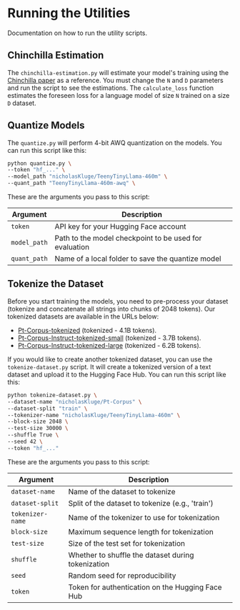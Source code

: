 # Running the Utilities

Documentation on how to run the utility scripts.

## Chinchilla Estimation

The `chinchilla-estimation.py` will estimate your model's training using the [Chinchilla paper](https://arxiv.org/abs/2203.15556) as a reference. You must change the `N` and `D` parameters and run the script to see the estimations. The `calculate_loss` function estimates the foreseen loss for a language model of size `N` trained on a size `D` dataset.

## Quantize Models

The `quantize.py` will perform 4-bit AWQ quantization on the models. You can run this script like this:

```bash
python quantize.py \
--token "hf_..." \
--model_path "nicholasKluge/TeenyTinyLlama-460m" \
--quant_path "TeenyTinyLlama-460m-awq" \
```

These are the arguments you pass to this script:

| Argument     | Description                                            |
|--------------|--------------------------------------------------------|
| `token`      | API key for your Hugging Face account                  |
| `model_path` | Path to the model checkpoint to be used for evaluation |
| `quant_path` | Name of a local folder to save the quantize model      |

## Tokenize the Dataset

Before you start training the models, you need to pre-process your dataset (tokenize and concatenate all strings into chunks of 2048 tokens). Our tokenized datasets are available in the URLs below:

- [Pt-Corpus-tokenized](https://huggingface.co/datasets/nicholasKluge/Pt-Corpus-tokenized) (tokenized - 4.1B tokens).
- [Pt-Corpus-Instruct-tokenized-small](https://huggingface.co/datasets/nicholasKluge/Pt-Corpus-Instruct-tokenized-small) (tokenized - 3.7B tokens).
- [Pt-Corpus-Instruct-tokenized-large](https://huggingface.co/datasets/nicholasKluge/Pt-Corpus-Instruct-tokenized-large) (tokenized - 6.2B tokens).

If you would like to create another tokenized dataset, you can use the `tokenize-dataset.py` script. It will create a tokenized version of a text dataset and upload it to the Hugging Face Hub. You can run this script like this:

```bash
python tokenize-dataset.py \
--dataset-name "nicholasKluge/Pt-Corpus" \
--dataset-split "train" \
--tokenizer-name "nicholasKluge/TeenyTinyLlama-460m" \
--block-size 2048 \
--test-size 30000 \
--shuffle True \
--seed 42 \
--token "hf_..."
```

These are the arguments you pass to this script:

| Argument         | Description                                        |
|------------------|----------------------------------------------------|
| `dataset-name`   | Name of the dataset to tokenize                    |
| `dataset-split`  | Split of the dataset to tokenize (e.g., 'train')   |
| `tokenizer-name` | Name of the tokenizer to use for tokenization      |
| `block-size`     | Maximum sequence length for tokenization           |
| `test-size`      | Size of the test set for tokenization              |
| `shuffle`        | Whether to shuffle the dataset during tokenization |
| `seed`           | Random seed for reproducibility                    |
| `token`          | Token for authentication on the Hugging Face Hub   |
